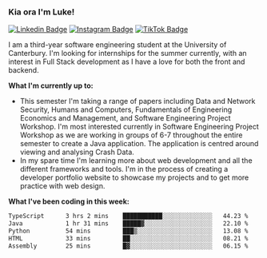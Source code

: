 ### Kia ora I'm Luke!

[![Linkedin Badge](https://img.shields.io/badge/-LinkedIn-0e76a8?style=flat-square&logo=Linkedin&logoColor=white)](https://www.linkedin.com/in/luke-stynes/)
[![Instagram Badge](https://img.shields.io/badge/-Instagram-e4405f?style=flat-square&logo=Instagram&logoColor=white)](https://www.instagram.com/luke.stynes/)
[![TikTok Badge](https://img.shields.io/badge/TikTok-Follow-blue)](https://www.tiktok.com/@luke_stynes)

I am a third-year software engineering student at the University of Canterbury. I'm looking for internships for the summer currently, with an interest in Full Stack development as I have a love for both the front and backend.

**What I'm currently up to:**
- This semester I'm taking a range of papers including Data and Network Security, Humans and Computers, Fundamentals of Engineering Economics and Management, and Software Engineering Project Workshop. I'm most interested currently in Software Engineering Project Workshop as we are working in groups of 6-7 throughout the entire semester to create a Java application. The application is centred around viewing and analysing Crash Data.
- In my spare time I'm learning more about web development and all the different frameworks and tools. I'm in the process of creating a developer portfolio website to showcase my projects and to get more practice with web design.


**What I've been coding in this week:**
<!--START_SECTION:waka-->

```txt
TypeScript      3 hrs 2 mins    ███████████░░░░░░░░░░░░░░   44.23 %
Java            1 hr 31 mins    █████▓░░░░░░░░░░░░░░░░░░░   22.10 %
Python          54 mins         ███▒░░░░░░░░░░░░░░░░░░░░░   13.08 %
HTML            33 mins         ██░░░░░░░░░░░░░░░░░░░░░░░   08.21 %
Assembly        25 mins         █▓░░░░░░░░░░░░░░░░░░░░░░░   06.15 %
```

<!--END_SECTION:waka-->
